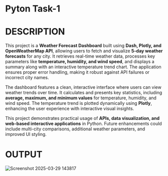 # Pyton Task-1
# DESCRIPTION
This project is a **Weather Forecast Dashboard** built using **Dash, Plotly, and OpenWeatherMap API**, allowing users to fetch and visualize **5-day weather forecasts** for any city. It retrieves real-time weather data, processes key parameters like **temperature, humidity, and wind speed**, and displays a summary along with an interactive temperature trend chart. The application ensures proper error handling, making it robust against API failures or incorrect city names.  

The dashboard features a clean, interactive interface where users can view weather trends over time. It calculates and presents key statistics, including **average, maximum, and minimum values** for temperature, humidity, and wind speed. The temperature trend is plotted dynamically using **Plotly**, enhancing the user experience with interactive visual insights.  

This project demonstrates practical usage of **APIs, data visualization, and web-based interactive applications** in Python. Future enhancements could include multi-city comparisons, additional weather parameters, and improved UI styling.

# OUTPUT

![Screenshot 2025-03-29 143817](https://github.com/user-attachments/assets/2a221773-6e9d-4ef2-b239-18ad07b667bb)

